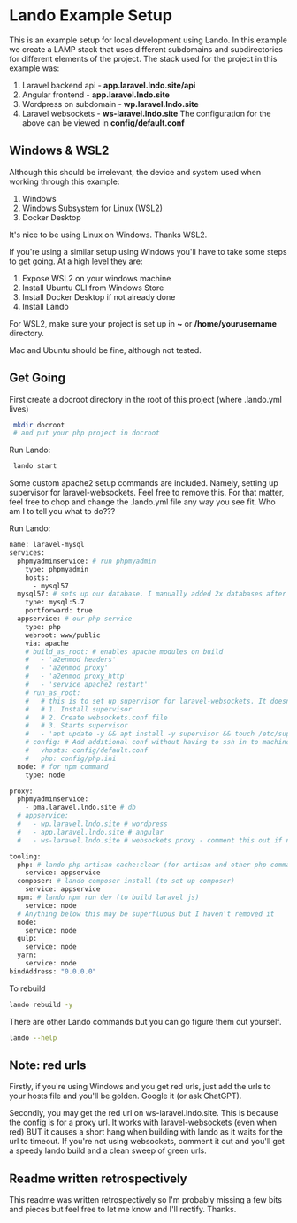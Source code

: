 # Lando Example Setup

This is an example setup for local development using Lando.
In this example we create a LAMP stack that uses different subdomains and subdirectories for different elements of the project.
The stack used for the project in this example was:

1. Laravel backend api - **app.laravel.lndo.site/api**
2. Angular frontend - **app.laravel.lndo.site**
3. Wordpress on subdomain - **wp.laravel.lndo.site**
4. Laravel websockets - **ws-laravel.lndo.site**
   The configuration for the above can be viewed in **config/default.conf**

## Windows & WSL2

Although this should be irrelevant, the device and system used when working through this example:

1. Windows
2. Windows Subsystem for Linux (WSL2)
3. Docker Desktop

It's nice to be using Linux on Windows. Thanks WSL2.

If you're using a similar setup using Windows you'll have to take some steps to get going.
At a high level they are:

1. Expose WSL2 on your windows machine
2. Install Ubuntu CLI from Windows Store
3. Install Docker Desktop if not already done
4. Install Lando

For WSL2, make sure your project is set up in **~** or **/home/yourusername** directory.

Mac and Ubuntu should be fine, although not tested.

## Get Going

First create a docroot directory in the root of this project (where .lando.yml lives)

```bash
 mkdir docroot
 # and put your php project in docroot
```

Run Lando:

```bash
 lando start
```

Some custom apache2 setup commands are included. Namely, setting up supervisor for laravel-websockets.
Feel free to remove this. For that matter, feel free to chop and change the .lando.yml file any way you see fit. Who am I to tell you what to do???

Run Lando:

```bash
name: laravel-mysql
services:
  phpmyadminservice: # run phpmyadmin
    type: phpmyadmin
    hosts:
      - mysql57
  mysql57: # sets up our database. I manually added 2x databases after setup and access them via root credentials. Important! When connecting host will NOT be localhost but the internal host (mysql57.laravel.internal). Run lando info after startup to see credential.
    type: mysql:5.7
    portforward: true
  appservice: # our php service
    type: php
    webroot: www/public
    via: apache
    # build_as_root: # enables apache modules on build
    #   - 'a2enmod headers'
    #   - 'a2enmod proxy'
    #   - 'a2enmod proxy_http'
    #   - 'service apache2 restart'
    # run_as_root:
    #   # this is to set up supervisor for laravel-websockets. It doesn't work in build_as_root.
    #   # 1. Install supervisor
    #   # 2. Create websockets.conf file
    #   # 3. Starts supervisor
    #   - 'apt update -y && apt install -y supervisor && touch /etc/supervisor/conf.d/websockets.conf && echo "[program:websockets]" > /etc/supervisor/conf.d/websockets.conf && echo "command=/usr/local/bin/php /app/docroot/artisan websockets:serve" >> /etc/supervisor/conf.d/websockets.conf && echo "numprocs=1" >> /etc/supervisor/conf.d/websockets.conf && echo "autostart=true" >> /etc/supervisor/conf.d/websockets.conf && echo "autorestart=true" >> /etc/supervisor/conf.d/websockets.conf  && echo "redirect_stderr=true" >> /etc/supervisor/conf.d/websockets.conf && echo "stdout_logfile=/app/worker.log" >> /etc/supervisor/conf.d/websockets.conf && service supervisor stop && service supervisor start && supervisorctl stop websockets && supervisorctl start websockets'
    # config: # Add additional conf without having to ssh in to machine and edit files... nice.
    #   vhosts: config/default.conf
    #   php: config/php.ini
  node: # for npm command
    type: node

proxy:
  phpmyadminservice:
    - pma.laravel.lndo.site # db
  # appservice:
  #   - wp.laravel.lndo.site # wordpress
  #   - app.laravel.lndo.site # angular
  #   - ws-laravel.lndo.site # websockets proxy - comment this out if not using websockets

tooling:
  php: # lando php artisan cache:clear (for artisan and other php commands)
    service: appservice
  composer: # lando composer install (to set up composer)
    service: appservice
  npm: # lando npm run dev (to build laravel js)
    service: node
  # Anything below this may be superfluous but I haven't removed it
  node:
    service: node
  gulp:
    service: node
  yarn:
    service: node
bindAddress: "0.0.0.0"

```

To rebuild

```bash
lando rebuild -y
```

There are other Lando commands but you can go figure them out yourself.

```bash
lando --help
```

## Note: red urls

Firstly, if you're using Windows and you get red urls, just add the urls to your hosts file and you'll be golden. Google it (or ask ChatGPT).

Secondly, you may get the red url on ws-laravel.lndo.site. This is because the config is for a proxy url. It works with laravel-websockets (even when red) BUT it causes a short hang when building with lando as it waits for the url to timeout.
If you're not using websockets, comment it out and you'll get a speedy lando build and a clean sweep of green urls.

## Readme written retrospectively

This readme was written retrospectively so I'm probably missing a few bits and pieces but feel free to let me know and I'll rectify. Thanks.
